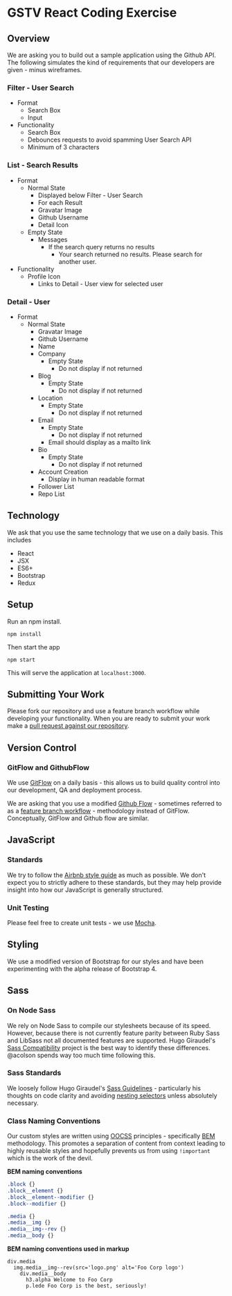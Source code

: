 # GSTV React Coding Exercise
## Overview
We are asking you to build out a sample application using the Github API. The following simulates the kind of requirements that our developers are given - minus wireframes.

### Filter - User Search
- Format
  - Search Box
   - Input
- Functionality
  - Search Box
   - Debounces requests to avoid spamming User Search API
   - Minimum of 3 characters

### List - Search Results
- Format
  - Normal State
    - Displayed below Filter - User Search
    - For each Result
     - Gravatar Image
     - Github Username
     - Detail Icon
  - Empty State
    - Messages
      - If the search query returns no results
        - Your search returned no results. Please search for another user.
- Functionality
  - Profile Icon
    - Links to Detail - User view for selected user

### Detail - User
- Format
  - Normal State
    - Gravatar Image
    - Github Username
    - Name
    - Company
      - Empty State
        - Do not display if not returned
    - Blog
      - Empty State
        - Do not display if not returned
    - Location
      - Empty State
        - Do not display if not returned
    - Email
      - Empty State
        - Do not display if not returned
      - Email should display as a mailto link
    - Bio
      - Empty State
        - Do not display if not returned
    - Account Creation
      - Display in human readable format
    - Follower List
    - Repo List

## Technology
We ask that you use the same technology that we use on a daily basis. This includes
- React
- JSX
- ES6+
- Bootstrap
- Redux

## Setup

Run an npm install.

`npm install`

Then start the app

`npm start`

This will serve the application at `localhost:3000`.

## Submitting Your Work
Please fork our repository and use a feature branch workflow while developing your functionality. When you are ready to submit your work make a [pull request against our repository](https://help.github.com/articles/using-pull-requests/).

## Version Control
### GitFlow and GithubFlow
We use [GitFlow](https://www.atlassian.com/git/tutorials/comparing-workflows/gitflow-workflow/) on a daily basis - this allows us to build quality control into our development, QA and deployment process.

We are asking that you use a modified [Github Flow](https://guides.github.com/introduction/flow/) - sometimes referred to as a [feature branch workflow](https://www.atlassian.com/git/tutorials/comparing-workflows/feature-branch-workflow) - methodology instead of GitFlow. Conceptually, GitFlow and Github flow are similar.

## JavaScript
### Standards
We try to follow the [Airbnb style guide](https://github.com/airbnb/javascript) as much as possible. We don't expect you to strictly adhere to these standards, but they may help provide insight into how our JavaScript is generally structured.

### Unit Testing
Please feel free to create unit tests - we use [Mocha](https://github.com/mochajs/mocha).

## Styling
We use a modified version of Bootstrap for our styles and have been experimenting with the alpha release of Bootstrap 4.

## Sass
### On Node Sass
We rely on Node Sass to compile our stylesheets because of its speed. However, because there is not currently feature parity between Ruby Sass and LibSass not all documented features are supported. Hugo Giraudel's [Sass Compatibility](http://sass-compatibility.github.io/) project is the best way to identify these differences. @acolson spends way too much time following this.

### Sass Standards
We loosely follow Hugo Giraudel's [Sass Guidelines](http://sass-guidelin.es/) - particularly his thoughts on code clarity and avoiding [nesting selectors](http://sass-guidelin.es/#selector-nesting) unless absolutely necessary.

### Class Naming Conventions
Our custom styles are written using [OOCSS](http://appendto.com/2014/04/oocss/) principles - specifically   [BEM](http://csswizardry.com/2013/01/mindbemding-getting-your-head-round-bem-syntax/) methodology. This promotes a separation of content from context leading to highly reusable styles and hopefully prevents us from using ```!important``` which is the work of the devil.

**BEM naming conventions**
``` sass
.block {}
.block__element {}
.block__element--modifier {}
.block--modifier {}

.media {}
.media__img {}
.media__img--rev {}
.media__body {}
```

**BEM naming conventions used in markup**
``` jade
div.media
  img.media__img--rev(src='logo.png' alt='Foo Corp logo')
    div.media__body
      h3.alpha Welcome to Foo Corp
      p.lede Foo Corp is the best, seriously!
